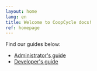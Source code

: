 ```yaml
---
layout: home
lang: en
title: Welcome to CoopCycle docs!
ref: homepage
---
```


Find our guides below:
<ul>
    <li><a href="/en/admin">Administrator's guide</a></li>
    <li><a href="/en/developer">Developer's guide</a></li>
</ul>
